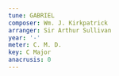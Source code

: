 ```yaml
---
tune: GABRIEL
composer: Wm. J. Kirkpatrick
arranger: Sir Arthur Sullivan
year: '-'
meter: C. M. D.
key: C Major
anacrusis: 0
---
```

